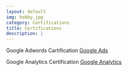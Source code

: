 ```yaml
---
layout: default
img: hobby.jpg
category: Certifications
title: Certifications
description: |
---
```

Google Adwords Cartification [Google Ads](https://skillshop.exceedlms.com/student/award/62665031)

Google Analytics Certification [Google Analytics](https://skillshop.exceedlms.com/student/award/62680805)
